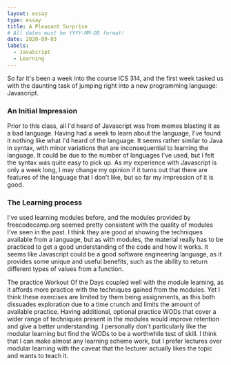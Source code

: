```yaml
---
layout: essay
type: essay
title: A Pleasant Surprise
# All dates must be YYYY-MM-DD format!
date: 2020-09-03
labels:
  - JavaScript
  - Learning
---
```


So far it's been a week into the course ICS 314, and the first week tasked us with the daunting task of jumping right into a new programming language: Javascript.

### An Initial Impression

  Prior to this class, all I'd heard of Javascript was from memes blasting it as a bad language. Having had a week to learn about the language, I've found it nothing like what I'd heard of the language. It seems rather similar to Java in syntax, with minor variations that are inconsequential to learning the language. It could be due to the number of languages I've used, but I felt the syntax was quite easy to pick up. As my experience with Javascript is only a week long, I may change my opinion if it turns out that there are features of the language that I don't like, but so far my impression of it is good. 

### The Learning process

  I've used learning modules before, and the modules provided by freecodecamp.org seemed pretty consistent with the quality of modules I've seen in the past. I think they are good at showing the techniques available from a language, but as with modules, the material really has to be practiced to get a good understanding of the code and how it works. It seems like Javascript could be a good software engineering language, as it provides some unique and useful benefits, such as the ability to return different types of values from a function. 

  The practice Workout Of the Days coupled well with the module learning, as it affords more practice with the techniques gained from the modules. Yet I think these exercises are limited by them being assignments, as this both dissuades exploration due to a time crunch and limits the amount of available practice. Having additional, optional practice WODs that cover a wider range of techniques present in the modules would improve retention and give a better understanding. I personally don't particularly like the modular learning but find the WODs to be a worthwhile test of skill. I think that I can make almost any learning scheme work, but I prefer lectures over modular learning with the caveat that the lecturer actually likes the topic and wants to teach it.
